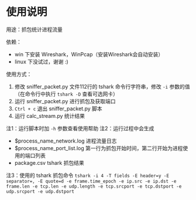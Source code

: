 # 使用说明

用途：抓包统计进程流量

依赖：
- win 下安装 Wireshark，WinPcap（安装Wireshark会自动安装）
- linux 下没试过，谢谢 :)

使用方式：
1. 修改 sniffer_packet.py 文件112行的 tshark 命令行字符串，修改 `-i` 参数的值（在命令行中执行 `tshark -D` 查看可选网卡）
2. 运行 sniffer_packet.py 进行抓包及获取端口
3. `Ctrl + c` 退出 sniffer_packet.py 脚本
3. 运行 calc_stream.py 统计结果

注1：运行脚本时加 `-h` 参数查看使用帮助
注2：运行过程中会生成 
- $process_name_network.log 进程流量日志
- $process_name_port_list.log 第一行为抓包开始时间，第二行开始为进程使用的端口列表
- package.csv tshark 抓包结果

注3：使用的 tshark 抓包命令
`tshark -i 4 -T fields -E header=y -E separator=, -E quote=d -e frame.time_epoch -e ip.src -e ip.dst -e frame.len -e tcp.len -e udp.length -e tcp.srcport -e tcp.dstport -e udp.srcport -e udp.dstport`
